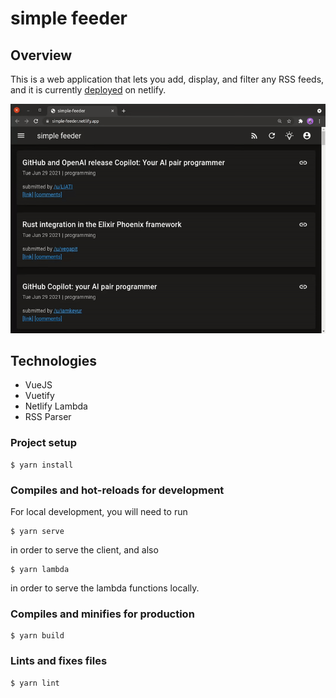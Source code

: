 # simple feeder 

## Overview
This is a web application that lets you add, display, and filter any RSS feeds, and it is currently [deployed](https://simple-feeder.netlify.app/) on netlify. 

![simple feeder preview](preview.gif)

## Technologies
- VueJS
- Vuetify
- Netlify Lambda
- RSS Parser
### Project setup

    $ yarn install

### Compiles and hot-reloads for development
For local development, you will need to run

    $ yarn serve

in order to serve the client, and also

    $ yarn lambda

in order to serve the lambda functions locally.
### Compiles and minifies for production

    $ yarn build

### Lints and fixes files

    $ yarn lint
